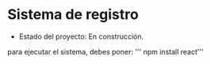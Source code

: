 <h1>Sistema de registro</h1>

- Estado del proyecto: En construcción.

para ejecutar el sistema, debes poner:
''' npm install react'''
